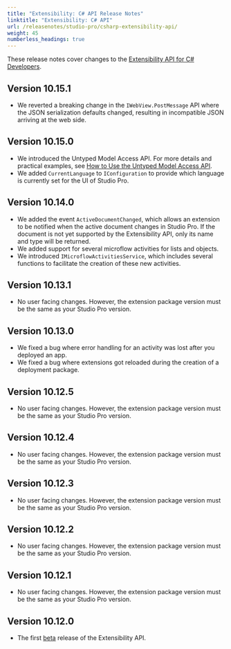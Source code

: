 ```yaml
---
title: "Extensibility: C# API Release Notes"
linktitle: "Extensibility: C# API"
url: /releasenotes/studio-pro/csharp-extensibility-api/
weight: 45
numberless_headings: true
---
```


These release notes cover changes to the [Extensibility API for C# Developers](/apidocs-mxsdk/apidocs/csharp-extensibility-api-10/).

## Version 10.15.1

* We reverted a breaking change in the `IWebView.PostMessage` API where the JSON serialization defaults changed, resulting in incompatible JSON arriving at the web side.

## Version 10.15.0

* We introduced the Untyped Model Access API. For more details and practical examples, see [How to Use the Untyped Model Access API](/apidocs-mxsdk/apidocs/untyped-model-access-api-10/).
* We added `CurrentLanguage` to `IConfiguration` to provide which language is currently set for the UI of Studio Pro.
  
## Version 10.14.0

* We added the event `ActiveDocumentChanged`, which allows an extension to be notified when the active document changes in Studio Pro. If the document is not yet supported by the Extensibility API, only its name and type will be returned.
* We added support for several microflow activities for lists and objects.
* We introduced `IMicroflowActivitiesService`, which includes several functions to facilitate the creation of these new activities.
  
## Version 10.13.1

* No user facing changes. However, the extension package version must be the same as your Studio Pro version.

## Version 10.13.0

* We fixed a bug where error handling for an activity was lost after you deployed an app.
* We fixed a bug where extensions got reloaded during the creation of a deployment package.

## Version 10.12.5

* No user facing changes. However, the extension package version must be the same as your Studio Pro version. 

## Version 10.12.4

* No user facing changes. However, the extension package version must be the same as your Studio Pro version.

## Version 10.12.3

* No user facing changes. However, the extension package version must be the same as your Studio Pro version.

## Version 10.12.2

* No user facing changes. However, the extension package version must be the same as your Studio Pro version.

## Version 10.12.1

* No user facing changes. However, the extension package version must be the same as your Studio Pro version.

## Version 10.12.0

* The first [beta](/releasenotes/beta-features/) release of the Extensibility API.
